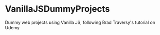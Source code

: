 # VanillaJSDummyProjects
 Dummy web projects using Vanilla JS, following Brad Traversy's tutorial on Udemy
